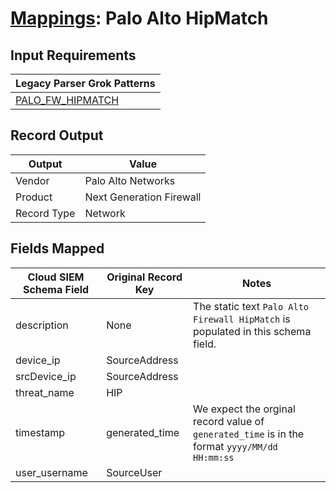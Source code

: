 # [Mappings](README.md): Palo Alto HipMatch

## Input Requirements

|Legacy Parser Grok Patterns|
|-------------|
|[PALO_FW_HIPMATCH](../legacy_parsers/PALO_FW_HIPMATCH.md)|

## Record Output

|Output|Value|
|------|-----|
|Vendor|Palo Alto Networks|
|Product|Next Generation Firewall|
|Record Type|Network|

## Fields Mapped

|Cloud SIEM Schema Field|Original Record Key|Notes|
|-----------------------|-------------------|-----|
|description|None|The static text `Palo Alto Firewall HipMatch` is populated in this schema field.|
|device_ip|SourceAddress||
|srcDevice_ip|SourceAddress||
|threat_name|HIP||
|timestamp|generated_time|We expect the orginal record value of `generated_time` is in the format `yyyy/MM/dd HH:mm:ss`|
|user_username|SourceUser||

